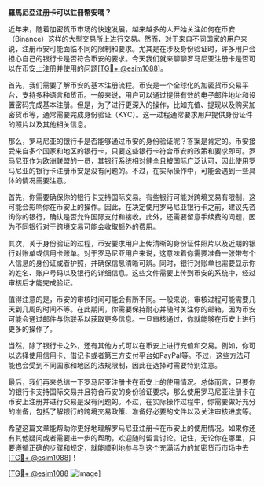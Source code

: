 **羅馬尼亞注册卡可以註冊幣安嗎？**

近年来，随着加密货币市场的快速发展，越来越多的人开始关注如何在币安（Binance）这样的大型交易所上进行交易。然而，对于来自不同国家的用户来说，注册币安可能面临不同的限制和要求。尤其是在涉及身份验证时，许多用户会担心自己的银行卡是否符合币安的要求。今天我们就来聊聊罗马尼亚注册卡是否可以在币安上注册并使用的问题[[TG💪+ @esim1088](https://t.me/s/esim1088)]。

首先，我们需要了解币安的基本注册流程。币安是一个全球化的加密货币交易平台，支持多种语言和货币。一般来说，用户可以通过提供有效的电子邮件地址和设置密码完成基本注册。但是，为了进行更深入的操作，比如充值、提现以及购买加密货币等，通常需要完成身份验证（KYC）。这一过程通常要求用户提供身份证件的照片以及其他相关信息。

那么，罗马尼亚的银行卡是否能够通过币安的身份验证呢？答案是肯定的。币安接受来自多个国家和地区的银行卡，只要这些银行卡符合币安的政策和要求即可。罗马尼亚作为欧洲联盟的一员，其银行系统相对健全且被国际广泛认可，因此使用罗马尼亚的银行卡注册币安是没有问题的。不过，在实际操作中，可能会遇到一些具体的情况需要注意。

首先，你需要确保你的银行卡支持国际交易。有些银行可能对跨境交易有限制，这可能会影响你在币安上的操作。因此，在决定使用罗马尼亚银行卡之前，建议先咨询你的银行，确认是否允许国际支付和接收。此外，还需要留意手续费的问题，因为不同银行对于跨境交易可能会收取额外的费用。

其次，关于身份验证的过程，币安要求用户上传清晰的身份证件照片以及近期的银行对账单或信用卡账单。对于罗马尼亚用户来说，这意味着你需要准备一张带有个人信息的身份证或者护照，并确保信息清晰可辨。同时，银行对账单也需要显示你的姓名、账户号码以及银行的详细信息。这些文件需要上传到币安的系统中，经过审核后才能完成验证。

值得注意的是，币安的审核时间可能会有所不同。一般来说，审核过程可能需要几天到几周的时间不等。在此期间，你需要保持耐心并随时关注你的邮箱，因为币安可能会通过邮件与你联系以获取更多信息。一旦审核通过，你就能够在币安上进行更多的操作了。

当然，除了银行卡之外，还有其他方式可以在币安上进行充值和交易。例如，你可以选择使用信用卡、借记卡或者第三方支付平台如PayPal等。不过，这些方法可能也会受到不同国家和地区的法规限制，因此在选择时需要特别注意。

最后，我们再来总结一下罗马尼亚注册卡在币安上的使用情况。总体而言，只要你的银行卡支持国际交易并且符合币安的身份验证要求，那么使用罗马尼亚注册卡在币安上注册并进行交易是没有问题的。不过，在实际操作过程中，你需要做好充分的准备，包括了解银行的跨境交易政策、准备好必要的文件以及关注审核进度等。

希望这篇文章能帮助你更好地理解罗马尼亚注册卡在币安上的使用情况。如果你还有其他疑问或者需要进一步的帮助，欢迎随时留言讨论。记住，无论你在哪里，只要遵循正确的步骤和规定，就能顺利地参与到这个充满活力的加密货币市场中去[[TG💪+ @esim1088](https://t.me/s/esim1088)]！

[[TG💪+ @esim1088](https://t.me/s/esim1088) ![Image](https://i.postimg.cc/4NQfJmqS/Snipaste-2025-05-13-00-14-12.png)]